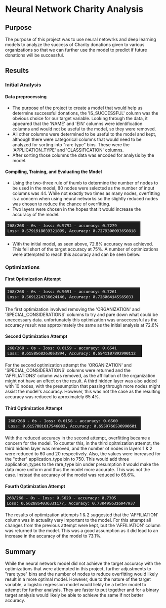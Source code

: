 # Neural Network Charity Analysis

## Purpose

The purpose of this project was to use neural netowrks and deep learning models to analyze the success of Charity donations given to various organizations so that we can further use the model to predict if future donations will be successful.

## Results

### Initial Analysis

#### Data preprocessing
- The purpose of the project to create a model that would help us determine successful donations, the 'IS_SUCCESSFUL' column was the obvious choice for our target variable. Looking through the data, it appeared that the 'NAME' and 'EIN' columns were identification columns and would not be useful to the model, so they were removed.
- All other columns were determined to be useful to the model and kept, although there were categorical columns that would need to be analyzed for sorting into "rare type" bins. These were the 'APPLICATION_TYPE' and 'CLASSIFICATION' columns.
- After sorting those columns the data was encoded for analysis by the model. 

#### Compiling, Training, and Evaluating the Model
- Using the two-three rule of thumb to determine the number of nodes to be used in the model, 80 nodes were selected as the number of input columns was 44. While not exactly two times as many nodes, overfitting is a concern when using neural networks so the slightly reduced nodes was chosen to reduce the chance of overfitting. 
- Two layers were chosen in the hopes that it would increase the accuracy of the model.

![](Resources\images\initial_analysis.png)

- With the initial model, as seen above, 72.8% accuracy was achieved. This fell short of the target accuracy at 75%. A number of optimizations were attempted to reach this accuracy and can be seen below.

### Optimizations

#### First Optimization Attempt

![](Resources\images\optimization1.PNG)

The first optimization involved removing the 'ORGANIZATION' and 'SPECIAL_CONSIDERATIONS' columns to try and pare down what could be uneccessary data. unfortunately this optimization was unseccessful as the accuracy result was approximately the same as the initial analysis at 72.6%

#### Second Optimization Attempt

![](Resources\images\optimization2.PNG)

For the second optimization attempt the 'ORGANIZATION' and 'SPECIAL_CONSIDERATIONS' columns were returned and the 'AFFILIATIONS' column was removed, as the affiliation of the organization might not have an effect on the result. A third hidden layer was also added with 10 nodes, with the presumption that passing through more nodes might assist the model's accuracy. However, this was not the case as the resulting accuracy was reduced to aproximately 65.4%.

#### Third Optimization Attempt

![](Resources\images\optimization3.PNG)

With the reduced accuracy in the second attempt, overfitting became a concern for the model. To counter this, in the third opitmization attempt, the third hidden layer was removed, and the number of nodes in layers 1 & 2 were reduced to 60 and 20 respectively. Also, the values were increased for the "other" application_type bin to 750. This would add three application_types to the rare_type bin under presumption it would make the data more uniform and thus the model more accurate. This was not the case. Instead the accuracy of the model was reduced to 65.6%.

#### Fourth Optimization Attempt

![](Resources\images\optimization4.PNG)

The results of optimization attempts 1 & 2 suggested that the 'AFFILIATION' column was in actuality very important to the model. For this attempt all changes from the previous attempt were kept, but the 'AFFILIATION' column was returned to the model. This was a good assumption as it did lead to an increase in the accuracy of the model to 73.1%.

## Summary

While the neural network model did not achieve the target accuracy with the optimizations that were attempted in this project, further adjustments to "rare type" bins and the number of nodes to reduce overfitting would likely result in a more optimal model. However, due to the nature of the target variable, a logistic regression model would liekly be a better model to attempt for further analysis. They are faster to put together and for a binary target analysis would likely be able to achieve the same if not better accuracy.